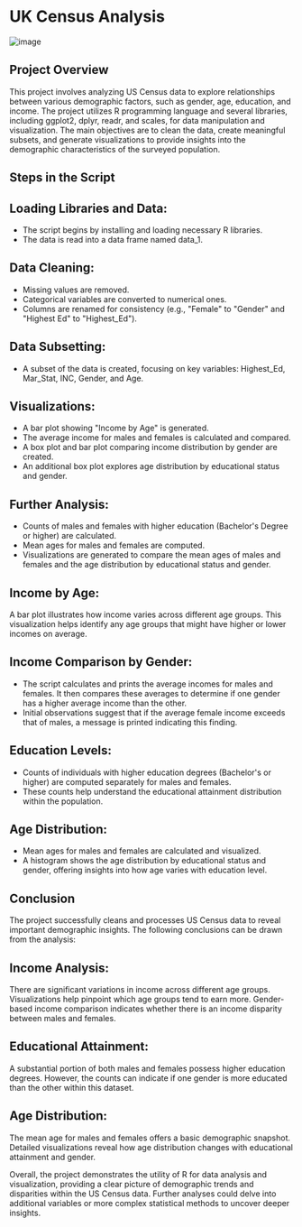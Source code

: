 # UK Census Analysis


![image](https://github.com/user-attachments/assets/4088a26c-243a-44d7-b91f-0ec504ae14a5)

## Project Overview
This project involves analyzing US Census data to explore relationships between various demographic factors, such as gender, age, education, and income. The project utilizes R programming language and several libraries, including ggplot2, dplyr, readr, and scales, for data manipulation and visualization. The main objectives are to clean the data, create meaningful subsets, and generate visualizations to provide insights into the demographic characteristics of the surveyed population.

## Steps in the Script


## Loading Libraries and Data:
- The script begins by installing and loading necessary R libraries.
- The data is read into a data frame named data_1.

## Data Cleaning:
- Missing values are removed.
- Categorical variables are converted to numerical ones.
- Columns are renamed for consistency (e.g., "Female" to "Gender" and "Highest Ed" to "Highest_Ed").

## Data Subsetting:
- A subset of the data is created, focusing on key variables: Highest_Ed, Mar_Stat, INC, Gender, and Age.

## Visualizations:
- A bar plot showing "Income by Age" is generated.
- The average income for males and females is calculated and compared.
- A box plot and bar plot comparing income distribution by gender are created.
- An additional box plot explores age distribution by educational status and gender.

## Further Analysis:
- Counts of males and females with higher education (Bachelor's Degree or higher) are calculated.
- Mean ages for males and females are computed.
- Visualizations are generated to compare the mean ages of males and females and the age distribution by educational status and gender.

## Income by Age:
A bar plot illustrates how income varies across different age groups. This visualization helps identify any age groups that might have higher or lower incomes on average.

## Income Comparison by Gender:
- The script calculates and prints the average incomes for males and females. It then compares these averages to determine if one gender has a higher average income than the other.
- Initial observations suggest that if the average female income exceeds that of males, a message is printed indicating this finding.

## Education Levels:
- Counts of individuals with higher education degrees (Bachelor's or higher) are computed separately for males and females.
- These counts help understand the educational attainment distribution within the population.

##  Age Distribution:
- Mean ages for males and females are calculated and visualized.
- A histogram shows the age distribution by educational status and gender, offering insights into how age varies with education level.

## Conclusion
The project successfully cleans and processes US Census data to reveal important demographic insights. The following conclusions can be drawn from the analysis:

## Income Analysis:
There are significant variations in income across different age groups. Visualizations help pinpoint which age groups tend to earn more.
Gender-based income comparison indicates whether there is an income disparity between males and females.

## Educational Attainment:
A substantial portion of both males and females possess higher education degrees. However, the counts can indicate if one gender is more educated than the other within this dataset.

## Age Distribution:
The mean age for males and females offers a basic demographic snapshot.
Detailed visualizations reveal how age distribution changes with educational attainment and gender.

Overall, the project demonstrates the utility of R for data analysis and visualization, providing a clear picture of demographic trends and disparities within the US Census data. Further analyses could delve into additional variables or more complex statistical methods to uncover deeper insights.
